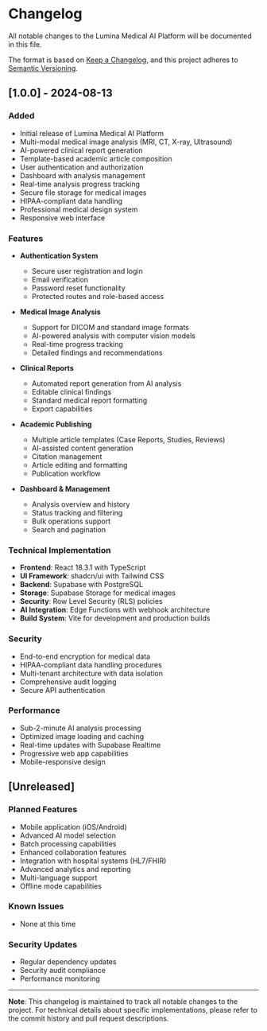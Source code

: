 # Changelog

All notable changes to the Lumina Medical AI Platform will be documented in this file.

The format is based on [Keep a Changelog](https://keepachangelog.com/en/1.0.0/),
and this project adheres to [Semantic Versioning](https://semver.org/spec/v2.0.0.html).

## [1.0.0] - 2024-08-13

### Added
- Initial release of Lumina Medical AI Platform
- Multi-modal medical image analysis (MRI, CT, X-ray, Ultrasound)
- AI-powered clinical report generation
- Template-based academic article composition
- User authentication and authorization
- Dashboard with analysis management
- Real-time analysis progress tracking
- Secure file storage for medical images
- HIPAA-compliant data handling
- Professional medical design system
- Responsive web interface

### Features
- **Authentication System**
  - Secure user registration and login
  - Email verification
  - Password reset functionality
  - Protected routes and role-based access

- **Medical Image Analysis**
  - Support for DICOM and standard image formats
  - AI-powered analysis with computer vision models
  - Real-time progress tracking
  - Detailed findings and recommendations

- **Clinical Reports**
  - Automated report generation from AI analysis
  - Editable clinical findings
  - Standard medical report formatting
  - Export capabilities

- **Academic Publishing**
  - Multiple article templates (Case Reports, Studies, Reviews)
  - AI-assisted content generation
  - Citation management
  - Article editing and formatting
  - Publication workflow

- **Dashboard & Management**
  - Analysis overview and history
  - Status tracking and filtering
  - Bulk operations support
  - Search and pagination

### Technical Implementation
- **Frontend**: React 18.3.1 with TypeScript
- **UI Framework**: shadcn/ui with Tailwind CSS
- **Backend**: Supabase with PostgreSQL
- **Storage**: Supabase Storage for medical images
- **Security**: Row Level Security (RLS) policies
- **AI Integration**: Edge Functions with webhook architecture
- **Build System**: Vite for development and production builds

### Security
- End-to-end encryption for medical data
- HIPAA-compliant data handling procedures
- Multi-tenant architecture with data isolation
- Comprehensive audit logging
- Secure API authentication

### Performance
- Sub-2-minute AI analysis processing
- Optimized image loading and caching
- Real-time updates with Supabase Realtime
- Progressive web app capabilities
- Mobile-responsive design

## [Unreleased]

### Planned Features
- Mobile application (iOS/Android)
- Advanced AI model selection
- Batch processing capabilities
- Enhanced collaboration features
- Integration with hospital systems (HL7/FHIR)
- Advanced analytics and reporting
- Multi-language support
- Offline mode capabilities

### Known Issues
- None at this time

### Security Updates
- Regular dependency updates
- Security audit compliance
- Performance monitoring

---

**Note**: This changelog is maintained to track all notable changes to the project. For technical details about specific implementations, please refer to the commit history and pull request descriptions.
